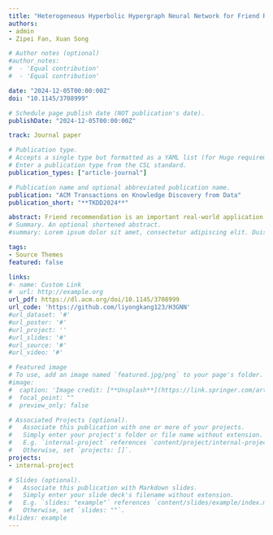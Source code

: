 ```yaml
---
title: "Heterogeneous Hyperbolic Hypergraph Neural Network for Friend Recommendation in Location-based Social Networks"
authors:
- admin
- Zipei Fan, Xuan Song

# Author notes (optional)
#author_notes:
#  - 'Equal contribution'
#  - 'Equal contribution'

date: "2024-12-05T00:00:00Z"
doi: "10.1145/3708999" 

# Schedule page publish date (NOT publication's date).
publishDate: "2024-12-05T00:00:00Z"

track: Journal paper

# Publication type.
# Accepts a single type but formatted as a YAML list (for Hugo requirements).
# Enter a publication type from the CSL standard.
publication_types: ["article-journal"]

# Publication name and optional abbreviated publication name.
publication: "ACM Transactions on Knowledge Discovery from Data"
publication_short: "**TKDD2024**"

abstract: Friend recommendation is an important real-world application in location-based social networks (LBSN), helping users discover potential friends and enhance their overall happiness. LBSN mainly comprises two distinct data structures, spatio-temporal data for human mobility and graph data for social networks. These two data structures make it challenging to model the complex relationships between them, which are essential for comprehensively understanding users’ lives. Previous studies have either modeled user trajectories and social networks separately or used classical simple graph-based methods, where a simple edge links only two nodes, failing to capture the multiple relationships inherent in LBSN. Furthermore, most studies have relied on Euclidean space to train their graph models, which could result in significant distortion because of tree-like social network data structure. To address these limitations, we propose a novel heterogeneous LBSN hypergraph that represents user check-in records and continuous trajectories—comprising multiple Points of Interest (POI)—as hyperedges, enabling the representation of complex spatio-temporal relationships. This approach enables us to link multiple nodes of different types by hyperedges and use hyperbolic spaces to create more efficient graph representations. Additionally, we devise a new type-specific attention mechanism for our Heterogeneous Hyperbolic Hypergraph Neural Network (H3GNN), which is end-to-end trainable and employs supervised contrastive learning to learn hypergraph node embeddings for the subsequent friend recommendation task with the help of hyperbolic space. Finally, our model H3GNN achieves better results than existing methods on six real-world city datasets, and our ablation studies demonstrate the effectiveness of each component. Additionally, our experiments indicate that H3GNN requires less data storage and training time compared to previous methods.
# Summary. An optional shortened abstract.
#summary: Lorem ipsum dolor sit amet, consectetur adipiscing elit. Duis posuere tellus ac convallis placerat. Proin tincidunt magna sed ex sollicitudin condimentum.

tags:
- Source Themes
featured: false

links:
#- name: Custom Link
#  url: http://example.org
url_pdf: https://dl.acm.org/doi/10.1145/3708999
url_code: 'https://github.com/liyongkang123/H3GNN'
#url_dataset: '#'
#url_poster: '#'
#url_project: ''
#url_slides: '#'
#url_source: '#'
#url_video: '#'

# Featured image
# To use, add an image named `featured.jpg/png` to your page's folder. 
#image:
#  caption: 'Image credit: [**Unsplash**](https://link.springer.com/article/10.1007/s10707-022-00466-1/figures/3)'
#  focal_point: ""
#  preview_only: false

# Associated Projects (optional).
#   Associate this publication with one or more of your projects.
#   Simply enter your project's folder or file name without extension.
#   E.g. `internal-project` references `content/project/internal-project/index.md`.
#   Otherwise, set `projects: []`.
projects:
- internal-project

# Slides (optional).
#   Associate this publication with Markdown slides.
#   Simply enter your slide deck's filename without extension.
#   E.g. `slides: "example"` references `content/slides/example/index.md`.
#   Otherwise, set `slides: ""`.
#slides: example
---
```

